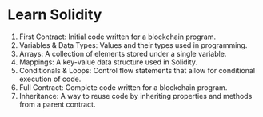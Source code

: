 # Learn Solidity
1. First Contract: Initial code written for a blockchain program.
2. Variables & Data Types: Values and their types used in programming.
3. Arrays: A collection of elements stored under a single variable.
4. Mappings: A key-value data structure used in Solidity.
5. Conditionals & Loops: Control flow statements that allow for conditional execution of code.
6. Full Contract: Complete code written for a blockchain program.
7. Inheritance: A way to reuse code by inheriting properties and methods from a parent contract.
